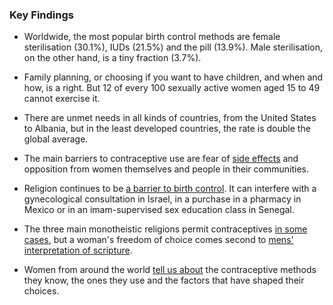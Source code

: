 
### Key Findings

- Worldwide, the most popular birth control methods are female sterilisation (30.1%), IUDs (21.5%) and the pill (13.9%). Male sterilisation, on the other hand, is a tiny fraction (3.7%).

- Family planning, or choosing if you want to have children, and when and how, is a right. But 12 of every 100 sexually active women aged 15 to 49 cannot exercise it.

- There are unmet needs in all kinds of countries, from the United States to Albania, but in the least developed countries, the rate is double the global average.
 
- The main barriers to contraceptive use are fear of [side effects](/contraceptives/data-use-barriers/#barriers) and opposition from women themselves and people in their communities. 

- Religion continues to be [a barrier to birth control](/contraceptives/religion/). It can interfere with a gynecological consultation in Israel, in a purchase in a pharmacy in Mexico or in an imam-supervised sex education class in Senegal. 

- The three main monotheistic religions permit contraceptives [in some cases](/contraceptives/religion/#permission-granted-sometimes-for-health-reasons), but a woman's freedom of choice comes second to [mens' interpretation of scripture](/contraceptives/religion/#whos-word-of-god).

- Women from around the world [tell us about](/contraceptives/testimonies-of-women/) the contraceptive methods they know, the ones they use and the factors that have shaped their choices.